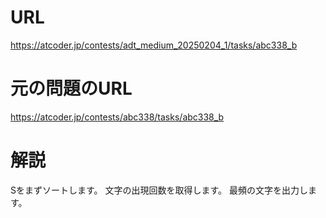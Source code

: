 # URL
https://atcoder.jp/contests/adt_medium_20250204_1/tasks/abc338_b

# 元の問題のURL
https://atcoder.jp/contests/abc338/tasks/abc338_b

# 解説
Sをまずソートします。
文字の出現回数を取得します。
最頻の文字を出力します。
